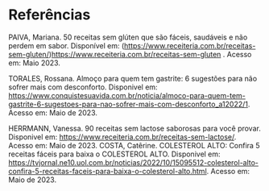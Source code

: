 # Referências

PAIVA, Mariana. 50 receitas sem glúten que são fáceis, saudáveis e não perdem em sabor. Disponível em: (https://www.receiteria.com.br/receitas-sem-gluten/)https://www.receiteria.com.br/receitas-sem-gluten . Acesso em:  Maio 2023.

TORALES, Rossana. Almoço para quem tem gastrite: 6 sugestões para não sofrer mais com desconforto. Disponivel em: https://www.conquistesuavida.com.br/noticia/almoco-para-quem-tem-gastrite-6-sugestoes-para-nao-sofrer-mais-com-desconforto_a12022/1. Acesso em: Maio de 2023.

HERRMANN, Vanessa. 90 receitas sem lactose saborosas para você provar. Disponivel em: https://www.receiteria.com.br/receitas-sem-lactose/. Acesso em: Maio de 2023.
COSTA, Catêrine. COLESTEROL ALTO: Confira 5 receitas fáceis para baixa o COLESTEROL ALTO. Disponivel em: https://tvjornal.ne10.uol.com.br/noticias/2022/10/15095512-colesterol-alto-confira-5-receitas-faceis-para-baixa-o-colesterol-alto.html. Acesso em: Maio de 2023.



